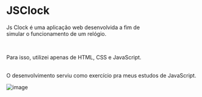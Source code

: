 # JSClock
<p>Js Clock é uma aplicação web desenvolvida a fim de</br>
simular o funcionamento de um relógio.<p></br>


<p>Para isso, utilizei apenas de HTML, CSS e JavaScript.<p>
<br>
O desenvolvimento serviu como exercício pra meus estudos de JavaScript.

![image](https://user-images.githubusercontent.com/86753432/127569341-8c8c5773-75b7-4468-b347-8914536ca52f.png)
